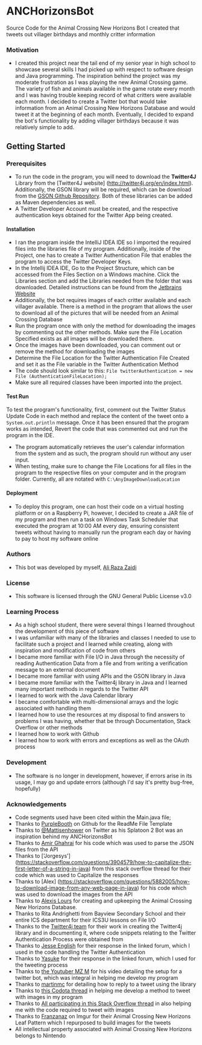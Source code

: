 # ANCHorizonsBot
Source Code for the Animal Crossing New Horizons Bot I created that tweets out villager birthdays and monthly critter information 

### Motivation
- I created this project near the tail end of my senior year in high school to showcase several skills I had picked up with respect to software design and Java programming. The inspiration behind the project was my moderate frustration as I was playing the new Animal Crossing game. The variety of fish and animals available in the game rotate every month and I was having trouble keeping record of what critters were available each month. I decided to create a Twitter bot that would take information from an Animal Crossing New Horizons Database and would tweet it at the beginning of each month. Eventually, I decided to expand the bot's functionality by adding villager birthdays because it was relatively simple to add.

## Getting Started
### Prerequisites
- To run the code in the program, you will need to download the **Twitter4J** Library from the [Twitter4J website] (http://twitter4j.org/en/index.html). Additionally, the GSON library will be required, which can be download from the [GSON Github Repository](https://github.com/google/gson). Both of these libraries can be added as Maven dependencies as well. 
- A Twitter Developer Account must be created, and the respective authentication keys obtained for the Twitter App being created.
#### Installation
- I ran the program inside the IntelliJ IDEA IDE so I imported the required files into the libraries file of my program. Additionally, inside of the Project, one has to create a Twitter Authentication File that enables the program to access the Twitter Developer Keys. 
- In the Intellij IDEA IDE, Go to the Project Structure, which can be accessed from the Files Section on a Windows machine. Click the Libraries section and add the Libraries needed from the folder that was downloaded. Detailed instructions can be found from the [Jetbrains Website](https://www.jetbrains.com/help/idea/library.html)
- Additionally, the bot requires images of each critter available and each villager available. There is a method in the program that allows the user to download all of the pictures that will be needed from an Animal Crossing Database
- Run the program once with only the method for downloading the images by commenting out the other methods. Make sure the File Location Specified exists as all images will be downloaded there.
- Once the images have been downloaded, you can comment out or remove the method for downloading the images
- Determine the File Location for the Twitter Authentication File Created and set it as the File variable in the Twitter Authentication Method
- The code should look similar to this: `File twitterAuthentication = new File (AuthenticationFileLocation);` 
- Make sure all required classes have been imported into the project.
#### Test Run
To test the program's functionality, first, comment out the Twitter Status Update Code in each method and replace the content of the tweet onto a `System.out.println` message. Once it has been ensured that the program works as intended, Revert the code that was commented out and run the program in the IDE. 
- The program automatically retrieves the user's calendar information from the system and as such, the program should run without any user input.
- When testing, make sure to change the File Locations for all files in the program to the respective files on your computer and in the program folder. Currently, all are notated with `C:\AnyImageDownloadLocation` 
#### Deployment
- To deploy this program, one can host their code on a virtual hosting platform or on a Raspberry Pi, however, I decided to create a JAR file of my program and then run a task on Windows Task Scheduler that executed the program at 10:00 AM every day, ensuring consistent tweets without having to manually run the program each day or having to pay to host my software online
### Authors
- This bot was developed by myself, [Ali Raza Zaidi](https://twitter.com/Ali_RZ02) 
### License
- This software is licensed through the GNU General Public License v3.0
### Learning Process
- As a high school student, there were several things I learned throughout the development of this piece of software
- I was unfamiliar with many of the libraries and classes I needed to use to facilitate such a project and I learned while creating, along with inspiration and modification of code from others
- I became more familiar with File I/O in Java through the necessity of reading Authentication Data from a file and from writing a verification message to an external document
- I became more familiar with using APIs and the GSON library in Java
- I became more familiar with the Twitter4j library in Java and I learned many important methods in regards to the Twitter API
- I learned to work with the Java Calendar library
- I became comfortable with multi-dimensional arrays and the logic associated with handling them
- I learned how to use the resources at my disposal to find answers to problems I was having, whether that be through Documentation, Stack Overflow or other methods
- I learned how to work with Github
- I learned how to work with errors and exceptions as well as the OAuth process
### Development
- The software is no longer in development, however, if errors arise in its usage, I may go and update errors (although I'd say it's pretty bug-free, hopefully)
### Acknowledgements
- Code segments used have been cited within the Main.java file; 
- Thanks to [PurpleBooth](https://gist.github.com/PurpleBooth/109311bb0361f32d87a2) on Github for the ReadMe File Template
- Thanks to [@Mattisenhower](https://twitter.com/mattisenhower) on Twitter as his Splatoon 2 Bot was an inspiration behind my ANCHorizonsBot
- Thanks to [Amir Ghahrai](https://devqa.io/how-to-parse-json-in-java/) for his code which was used to parse the JSON files from the API
- Thanks to ['Jorgesys'] (https://stackoverflow.com/questions/3904579/how-to-capitalize-the-first-letter-of-a-string-in-java) from this stack overflow thread for their code which was used to Capitalize the responses
- Thanks to [Alex] (https://stackoverflow.com/questions/5882005/how-to-download-image-from-any-web-page-in-java) for his code which was used to download the images from the API
- Thanks to [Alexis Lours](https://github.com/alexislours/ACNHAPI) for creating and upkeeping the Animal Crossing New Horizons Database.
- Thanks to Rita Andrighetti from Bayview Secondary School and their entire ICS department for their ICS3U lessons on File I/O
- Thanks to the [Twitter4j team](http://twitter4j.org/en/configuration.html) for their work in creating the Twitter4j library and in documenting it, where code snippets relating to the Twitter Authentication Process were obtained from
- Thanks to [Jesse English](https://groups.google.com/forum/#!topic/twitter4j/EqUg5R-nFgQ) for their response in the linked forum, which I used in the code handling the Twitter Authentication
- Thanks to [Yasuke](https://groups.google.com/forum/#!searchin/twitter4j/in_reply_to_status_id/twitter4j/8n6lweif9gk/EAR58xKs_PoJ.html) for their response in the linked forum, which I used for the tweeting process
- Thanks to [the Youtuber MZ M](https://www.youtube.com/watch?v=PPP7_pCO3xI) for his video detailing the setup for a twitter bot, which was integral in helping me develop my program
- Thanks to [martinmc](https://forum.processing.org/one/topic/twitter4j-reply-to-tweet.html) for detailing how to reply to a tweet using the library
- Thanks to [this Codota thread](https://www.codota.com/code/java/methods/twitter4j.StatusUpdate/%3Cinit%3E) in helping me develop a method to tweet with images in my program
- Thanks to [All participating in this Stack Overflow thread](https://stackoverflow.com/questions/28218761/upload-image-twitter4j) in also helping me with the code required to tweet with images
- Thanks to [Franzanaz](https://imgur.com/gallery/PX3xHx2) on Imgur for their Animal Crossing New Horizons Leaf Pattern which I repurposed to build images for the tweets
- All intellectual property associated with Animal Crossing New Horizons belongs to Nintendo

